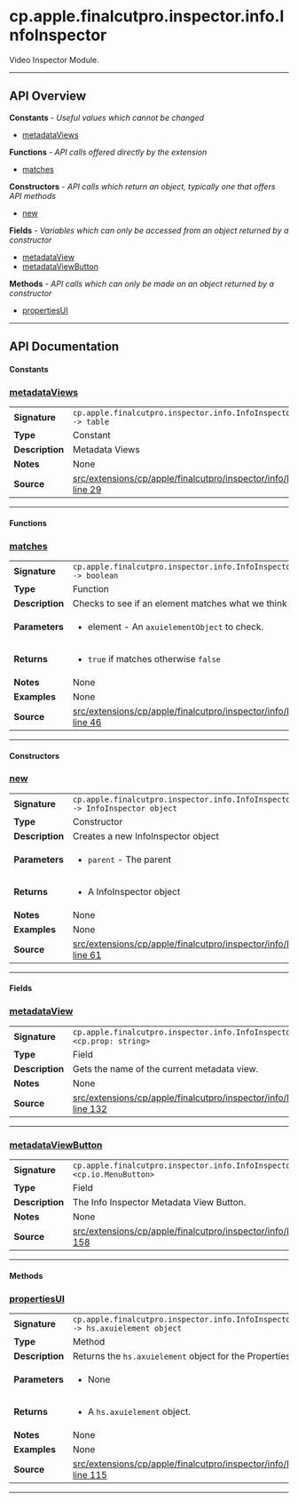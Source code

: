 # cp.apple.finalcutpro.inspector.info.InfoInspector

Video Inspector Module.

---

## API Overview
**Constants** - _Useful values which cannot be changed_
 * [metadataViews](#metadataviews)

**Functions** - _API calls offered directly by the extension_
 * [matches](#matches)

**Constructors** - _API calls which return an object, typically one that offers API methods_
 * [new](#new)

**Fields** - _Variables which can only be accessed from an object returned by a constructor_
 * [metadataView](#metadataview)
 * [metadataViewButton](#metadataviewbutton)

**Methods** - _API calls which can only be made on an object returned by a constructor_
 * [propertiesUI](#propertiesui)


---

## API Documentation

#### Constants


### [metadataViews](#metadataviews)

|                                             |                                                                                     |
| --------------------------------------------|-------------------------------------------------------------------------------------|
| **Signature**                               | `cp.apple.finalcutpro.inspector.info.InfoInspector.metadataViews -> table`                                                                    |
| **Type**                                    | Constant                                                                     |
| **Description**                             | Metadata Views                                                                     |
| **Notes**                                   | None |
| **Source**                                  | [src/extensions/cp/apple/finalcutpro/inspector/info/InfoInspector.lua line 29](https://github.com/CommandPost/CommandPost/blob/develop/src/extensions/cp/apple/finalcutpro/inspector/info/InfoInspector.lua#L29) |

---

#### Functions


### [matches](#matches)

|                                             |                                                                                     |
| --------------------------------------------|-------------------------------------------------------------------------------------|
| **Signature**                               | `cp.apple.finalcutpro.inspector.info.InfoInspector.matches(element) -> boolean`                                                                    |
| **Type**                                    | Function                                                                     |
| **Description**                             | Checks to see if an element matches what we think it should be.                                                                     |
| **Parameters**                              | <ul><li>element - An `axuielementObject` to check.</li></ul> |
| **Returns**                                 | <ul><li>`true` if matches otherwise `false`</li></ul>          |
| **Notes**                                   | None |
| **Examples**                                | None |
| **Source**                                  | [src/extensions/cp/apple/finalcutpro/inspector/info/InfoInspector.lua line 46](https://github.com/CommandPost/CommandPost/blob/develop/src/extensions/cp/apple/finalcutpro/inspector/info/InfoInspector.lua#L46) |

---

#### Constructors


### [new](#new)

|                                             |                                                                                     |
| --------------------------------------------|-------------------------------------------------------------------------------------|
| **Signature**                               | `cp.apple.finalcutpro.inspector.info.InfoInspector.new(parent) -> InfoInspector object`                                                                    |
| **Type**                                    | Constructor                                                                     |
| **Description**                             | Creates a new InfoInspector object                                                                     |
| **Parameters**                              | <ul><li>`parent`     - The parent</li></ul> |
| **Returns**                                 | <ul><li>A InfoInspector object</li></ul>          |
| **Notes**                                   | None |
| **Examples**                                | None |
| **Source**                                  | [src/extensions/cp/apple/finalcutpro/inspector/info/InfoInspector.lua line 61](https://github.com/CommandPost/CommandPost/blob/develop/src/extensions/cp/apple/finalcutpro/inspector/info/InfoInspector.lua#L61) |

---

#### Fields


### [metadataView](#metadataview)

|                                             |                                                                                     |
| --------------------------------------------|-------------------------------------------------------------------------------------|
| **Signature**                               | `cp.apple.finalcutpro.inspector.info.InfoInspector.metadataView <cp.prop: string>`                                                                    |
| **Type**                                    | Field                                                                     |
| **Description**                             | Gets the name of the current metadata view.                                                                     |
| **Notes**                                   | None |
| **Source**                                  | [src/extensions/cp/apple/finalcutpro/inspector/info/InfoInspector.lua line 132](https://github.com/CommandPost/CommandPost/blob/develop/src/extensions/cp/apple/finalcutpro/inspector/info/InfoInspector.lua#L132) |

---


### [metadataViewButton](#metadataviewbutton)

|                                             |                                                                                     |
| --------------------------------------------|-------------------------------------------------------------------------------------|
| **Signature**                               | `cp.apple.finalcutpro.inspector.info.InfoInspector.metadataViewButton <cp.io.MenuButton>`                                                                    |
| **Type**                                    | Field                                                                     |
| **Description**                             | The Info Inspector Metadata View Button.                                                                     |
| **Notes**                                   | None |
| **Source**                                  | [src/extensions/cp/apple/finalcutpro/inspector/info/InfoInspector.lua line 158](https://github.com/CommandPost/CommandPost/blob/develop/src/extensions/cp/apple/finalcutpro/inspector/info/InfoInspector.lua#L158) |

---

#### Methods


### [propertiesUI](#propertiesui)

|                                             |                                                                                     |
| --------------------------------------------|-------------------------------------------------------------------------------------|
| **Signature**                               | `cp.apple.finalcutpro.inspector.info.InfoInspector:propertiesUI() -> hs.axuielement object`                                                                    |
| **Type**                                    | Method                                                                     |
| **Description**                             | Returns the `hs.axuielement` object for the Properties UI.                                                                     |
| **Parameters**                              | <ul><li>None</li></ul> |
| **Returns**                                 | <ul><li>A `hs.axuielement` object.</li></ul>          |
| **Notes**                                   | None |
| **Examples**                                | None |
| **Source**                                  | [src/extensions/cp/apple/finalcutpro/inspector/info/InfoInspector.lua line 115](https://github.com/CommandPost/CommandPost/blob/develop/src/extensions/cp/apple/finalcutpro/inspector/info/InfoInspector.lua#L115) |

---

